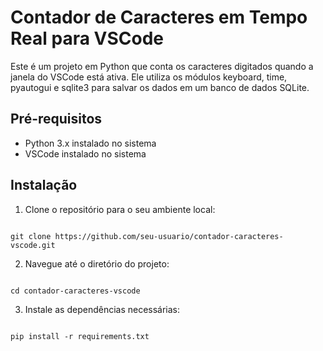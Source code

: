 # Contador de Caracteres em Tempo Real para VSCode

Este é um projeto em Python que conta os caracteres digitados quando a janela do VSCode está ativa. Ele utiliza os módulos keyboard, time, pyautogui e sqlite3 para salvar os dados em um banco de dados SQLite.

## Pré-requisitos

- Python 3.x instalado no sistema
- VSCode instalado no sistema

## Instalação

1. Clone o repositório para o seu ambiente local:

```

git clone https://github.com/seu-usuario/contador-caracteres-vscode.git

```

2. Navegue até o diretório do projeto:

```

cd contador-caracteres-vscode

```

3. Instale as dependências necessárias:

```

pip install -r requirements.txt

```

